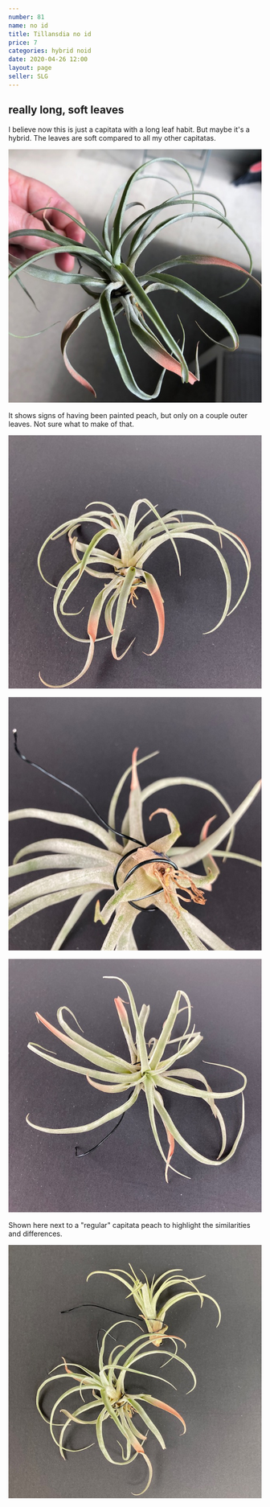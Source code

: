 ```yaml
---
number: 81
name: no id
title: Tillansdia no id
price: 7
categories: hybrid noid
date: 2020-04-26 12:00
layout: page
seller: SLG
---
```

## really long, soft leaves

I believe now this is just a capitata with a long leaf habit. But maybe it's a hybrid. The leaves are soft compared to all my other capitatas.

!["Tillandsia no id"](/i/IMG_6302.jpeg "Tillandsia no id")

It shows signs of having been painted peach, but only on a couple outer leaves. Not sure what to make of that.

!["Tillandsia no id"](/i/IMG_0166.jpeg "Tillandsia no id")

!["Tillandsia no id"](/i/IMG_0167.jpeg "Tillandsia no id")

!["Tillandsia no id"](/i/IMG_0165.jpeg "Tillandsia no id")

Shown here next to a "regular" capitata peach to highlight the similarities and differences.

!["Tillandsia no id"](/i/IMG_0174.jpeg "Tillandsia no id")
